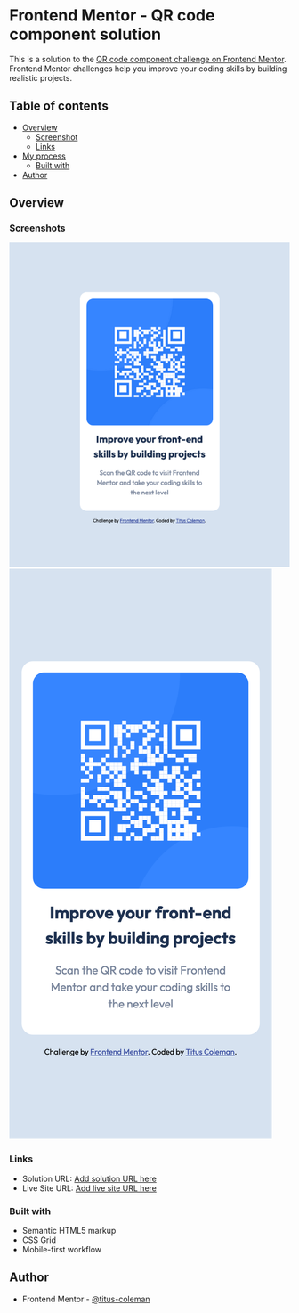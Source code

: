 # Frontend Mentor - QR code component solution

This is a solution to the [QR code component challenge on Frontend Mentor](https://www.frontendmentor.io/challenges/qr-code-component-iux_sIO_H). Frontend Mentor challenges help you improve your coding skills by building realistic projects. 

## Table of contents

- [Overview](#overview)
  - [Screenshot](#screenshot)
  - [Links](#links)
- [My process](#my-process)
  - [Built with](#built-with)
- [Author](#author)



## Overview

### Screenshots

![](./Desktop-QR_code_component.png)
![](./Mobile-QR_code_component.png)



### Links

- Solution URL: [Add solution URL here](https://github.com/Titus-Coleman/qr-code-component-main)
- Live Site URL: [Add live site URL here](https://titus-coleman.github.io/qr-code-component-main/)


### Built with

- Semantic HTML5 markup
- CSS Grid
- Mobile-first workflow


## Author

- Frontend Mentor - [@titus-coleman](https://www.frontendmentor.io/profile/titus-coleman)


